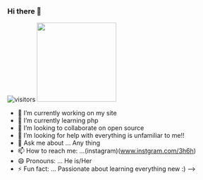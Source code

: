 ### Hi there 👋
![visitors](https://visitor-badge.glitch.me/badge?page_id=page.id)
<img height="180em" src="https://github-readme-stats.vercel.app/api?Naplon=Gapur&show_icons=true&hide_border=true&&count_private=true&include_all_commits=true" />



- 🔭 I’m currently working on my site
- 🌱 I’m currently learning php
- 👯 I’m looking to collaborate on open source
- 🤔 I’m looking for help with everything is unfamiliar to me!!
- 💬 Ask me about ... Any thing
- 📫 How to reach me: ...(instagram)(www.instgram.com/3h6h)
- 😄 Pronouns: ... He is/Her
- ⚡ Fun fact: ... Passionate about learning everything new :)
-->
